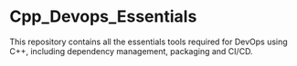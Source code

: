 # Cpp_Devops_Essentials
This repository contains all the essentials tools required for DevOps using C++, including dependency management, packaging and CI/CD.
